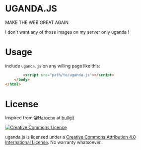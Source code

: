 # UGANDA.JS

MAKE THE WEB GREAT AGAIN

I don't want any of those images on my server only uganda !


# Usage

include `uganda.js` on any willing page like this: 

```html
        <script src="path/to/uganda.js"></script>
    </body>
</html>
```

# License

Inspired from [@Haroenv](https://haroen.me) at [bullgit](https://bullg.it)

[![Creative Commons Licence](https://i.creativecommons.org/l/by/4.0/88x31.png)](http://creativecommons.org/licenses/by/4.0/)

uganda.js is licensed under a [Creative Commons Attribution 4.0 International License](http://creativecommons.org/licenses/by/4.0/). No warranty whatsoever.
